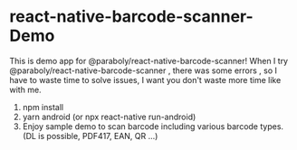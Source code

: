# react-native-barcode-scanner-Demo
This is demo app for  @paraboly/react-native-barcode-scanner!
When I try  @paraboly/react-native-barcode-scanner , there was some errors , so I have to waste time to solve issues,
I want you don't waste more time like with me.


1. npm install
2. yarn android (or npx react-native run-android)
3. Enjoy sample demo to scan barcode including various barcode types. (DL is possible, PDF417, EAN, QR ...)


